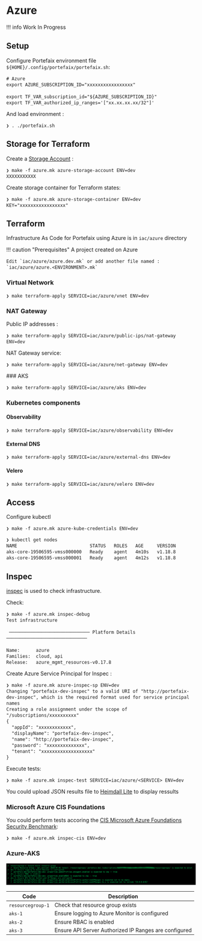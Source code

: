# Azure

!!! info
    Work In Progress

## Setup

Configure Portefaix environment file `${HOME}/.config/portefaix/portefaix.sh`:

```shell
# Azure
export AZURE_SUBSCRIPTION_ID="xxxxxxxxxxxxxxxxx"

export TF_VAR_subscription_id="${AZURE_SUBSCRIPTION_ID}"
export TF_VAR_authorized_ip_ranges='["xx.xx.xx.xx/32"]'
```

And load environment :

```shell
❯ . ./portefaix.sh
```

## Storage for Terraform

Create a [Storage Account](https://portal.azure.com/#create/Microsoft.StorageAccount) :

```shell
❯ make -f azure.mk azure-storage-account ENV=dev
XXXXXXXXXXX
```

Create storage container for Terraform states:

```shell
❯ make -f azure.mk azure-storage-container ENV=dev KEY="xxxxxxxxxxxxxxxxx"
```

## Terraform

Infrastructure As Code for Portefaix using Azure is in
`iac/azure` directory

!!! caution "Prerequisites"
    A project created on Azure

    Edit `iac/azure/azure.dev.mk` or add another file named :
    `iac/azure/azure.<ENVIRONMENT>.mk`

### Virtual Network

```shell
❯ make terraform-apply SERVICE=iac/azure/vnet ENV=dev
```

### NAT Gateway

Public IP addresses :

```shell
❯ make terraform-apply SERVICE=iac/azure/public-ips/nat-gateway ENV=dev
```

NAT Gateway service:

```shell
❯ make terraform-apply SERVICE=iac/azure/net-gateway ENV=dev
```

### AKS

```shell
❯ make terraform-apply SERVICE=iac/azure/aks ENV=dev
```

### Kubernetes components

#### Observability

```shell
❯ make terraform-apply SERVICE=iac/azure/observability ENV=dev
```

#### External DNS

```shell
❯ make terraform-apply SERVICE=iac/azure/external-dns ENV=dev
```

#### Velero

```shell
❯ make terraform-apply SERVICE=iac/azure/velero ENV=dev
```

## Access

Configure kubectl

```shell
❯ make -f azure.mk azure-kube-credentials ENV=dev
```

```shell
❯ kubectl get nodes
NAME                           STATUS   ROLES   AGE     VERSION
aks-core-19506595-vmss000000   Ready    agent   4m10s   v1.18.8
aks-core-19506595-vmss000001   Ready    agent   4m12s   v1.18.8
```

## Inspec

[inspec](http://inspec.io/) is used to check infrastructure.

Check:

```shell
❯ make -f azure.mk inspec-debug
Test infrastructure

 ────────────────────────────── Platform Details ──────────────────────────────

Name:      azure
Families:  cloud, api
Release:   azure_mgmt_resources-v0.17.8
```

Create Azure Service Principal for Inspec :

```shell
❯ make -f azure.mk azure-inspec-sp ENV=dev
Changing "portefaix-dev-inspec" to a valid URI of "http://portefaix-dev-inspec", which is the required format used for service principal names
Creating a role assignment under the scope of "/subscriptions/xxxxxxxxxx"
{
  "appId": "xxxxxxxxxxxx",
  "displayName": "portefaix-dev-inspec",
  "name": "http://portefaix-dev-inspec",
  "password": "xxxxxxxxxxxxxx",
  "tenant": "xxxxxxxxxxxxxxxxxxx"
}
```

Execute tests:

```shell
❯ make -f azure.mk inspec-test SERVICE=iac/azure/<SERVICE> ENV=dev
```

You could upload JSON results file to [Heimdall Lite](https://heimdall-lite.mitre.org/) to display ressults

### Microsoft Azure CIS Foundations

You could perform tests accoring the [CIS Microsoft Azure Foundations Security Benchmark](https://azure.microsoft.com/fr-fr/resources/cis-microsoft-azure-foundations-security-benchmark/):

```shell
❯ make -f azure.mk inspec-cis ENV=dev
```

### Azure-AKS

![Inspec](../img/inspec-aks.png)

| Code | Description|
|---|---|
| `resourcegroup-1` | Check that resource group exists |
| `aks-1` | Ensure logging to Azure Monitor is configured |
| `aks-2` | Ensure RBAC is enabled |
| `aks-3` | Ensure API Server Authorized IP Ranges are configured |
